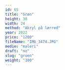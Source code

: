```yaml
---
id: 65
title: "Grøn"
height: 30
width: 24
method: "Akryl på lærred"
year: 2022
price: "1200"
fileName: "IMG_3474.JPG"
medie: "maleri"
draft: "no"
slug: "groen"
weight: "100"
---
```

